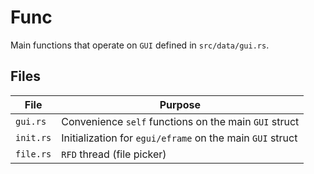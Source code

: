 # Func
Main functions that operate on `GUI` defined in `src/data/gui.rs`.

## Files
| File          | Purpose |
|---------------|---------|
| `gui.rs`      | Convenience `self` functions on the main `GUI` struct
| `init.rs`     | Initialization for `egui/eframe` on the main `GUI` struct
| `file.rs`     | `RFD` thread (file picker)
